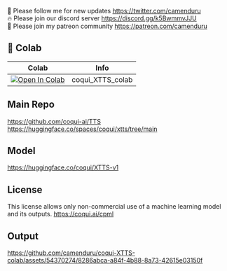 🐣 Please follow me for new updates https://twitter.com/camenduru <br />
🔥 Please join our discord server https://discord.gg/k5BwmmvJJU <br />
🥳 Please join my patreon community https://patreon.com/camenduru <br />

## 🦒 Colab

| Colab | Info
| --- | --- |
[![Open In Colab](https://colab.research.google.com/assets/colab-badge.svg)](https://colab.research.google.com/github/camenduru/coqui-XTTS-colab/blob/main/coqui_XTTS_colab.ipynb) | coqui_XTTS_colab

## Main Repo
https://github.com/coqui-ai/TTS <br />
https://huggingface.co/spaces/coqui/xtts/tree/main <br />

## Model
https://huggingface.co/coqui/XTTS-v1

## License
This license allows only non-commercial use of a machine learning model and its outputs.
https://coqui.ai/cpml

## Output
https://github.com/camenduru/coqui-XTTS-colab/assets/54370274/8286abca-a84f-4b88-8a73-42615e03150f


